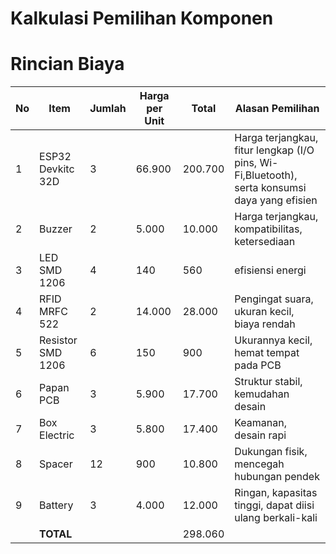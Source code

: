 # Kalkulasi Pemilihan Komponen 
# Rincian Biaya

| No  | Item                | Jumlah | Harga per Unit   | Total | Alasan Pemilihan |
|-----|-------------------  |--------|--------|---------|-------------------------|
| 1   | ESP32 Devkitc 32D   | 3      | 66.900 | 200.700 | Harga terjangkau, fitur lengkap (I/O pins, Wi-Fi,Bluetooth), serta konsumsi daya yang efisien|
| 2   | Buzzer              | 2      | 5.000  | 10.000  |Harga terjangkau, kompatibilitas, ketersediaan |
| 3   | LED SMD 1206        | 4      | 140    | 560     |efisiensi energi |
| 4   | RFID MRFC 522       | 2      | 14.000 | 28.000  |Pengingat suara, ukuran kecil, biaya rendah |
| 5   | Resistor SMD 1206   | 6      | 150    | 900     |Ukurannya kecil, hemat tempat pada PCB |
| 6   | Papan PCB           | 3      | 5.900  | 17.700  |Struktur stabil, kemudahan desain |
| 7   | Box Electric        | 3      | 5.800  | 17.400  |Keamanan, desain rapi |
| 8   | Spacer              | 12     | 900    | 10.800  |Dukungan fisik, mencegah hubungan pendek |
| 9   | Battery             | 3      | 4.000  | 12.000  |Ringan, kapasitas tinggi, dapat diisi ulang berkali-kali|
|     | **TOTAL**           |        |        | 298.060 | 


